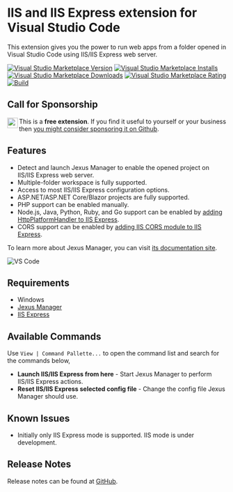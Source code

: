 # IIS and IIS Express extension for Visual Studio Code

This extension gives you the power to run web apps from a folder opened in Visual Studio Code using IIS/IIS Express web server.

[![Visual Studio Marketplace Version](https://img.shields.io/visual-studio-marketplace/v/lextudio.iis?logo=visual-studio-code&style=for-the-badge)](https://marketplace.visualstudio.com/items?itemName=lextudio.iis)
[![Visual Studio Marketplace Installs](https://img.shields.io/visual-studio-marketplace/i/lextudio.iis?logo=visual-studio-code&style=for-the-badge)](https://marketplace.visualstudio.com/items?itemName=lextudio.iis)
[![Visual Studio Marketplace Downloads](https://img.shields.io/visual-studio-marketplace/d/lextudio.iis?logo=visual-studio-code&style=for-the-badge)](https://marketplace.visualstudio.com/items?itemName=lextudio.iis)
[![Visual Studio Marketplace Rating](https://img.shields.io/visual-studio-marketplace/r/lextudio.iis?logo=visual-studio-code&style=for-the-badge)](https://marketplace.visualstudio.com/items?itemName=lextudio.iis)
[![Build](https://img.shields.io/github/actions/workflow/status/JexusWebServer/vscode-iis/ci.yml?branch=main&logo=github&style=for-the-badge)](https://github.com/JexusWebServer/vscode-iis/actions)

## Call for Sponsorship
<a href="https://github.com/sponsors/lextm"><img src="https://github.githubassets.com/images/modules/site/sponsors/pixel-mona-heart.gif" align="left" height="24" /></a>
This is a **free extension**. If you find it useful to yourself or your business then <a href="https://github.com/sponsors/lextm">you might consider sponsoring it on Github</a>.

## Features

* Detect and launch Jexus Manager to enable the opened project on IIS/IIS Express web server.
* Multiple-folder workspace is fully supported.
* Access to most IIS/IIS Express configuration options.
* ASP.NET/ASP.NET Core/Blazor projects are fully supported.
* PHP support can be enabled manually.
* Node.js, Java, Python, Ruby, and Go support can be enabled by [adding HttpPlatformHandler to IIS Express](https://github.com/lextm/iisexpress-httpplatformhandler).
* CORS support can be enabled by [adding IIS CORS module to IIS Express](https://github.com/lextm/iisexpress-cors).

To learn more about Jexus Manager, you can visit [its documentation site](https://docs.jexusmanager.com/).

![VS Code](images/vscode-iis.gif)

## Requirements

* Windows
* [Jexus Manager](https://github.com/jexuswebserver/JexusManager/releases)
* [IIS Express](https://learn.microsoft.com/iis/extensions/introduction-to-iis-express/iis-express-overview#installing-iis-express)

## Available Commands

Use `View | Command Pallette...` to open the command list and search for the commands below,

* **Launch IIS/IIS Express from here** - Start Jexus Manager to perform IIS/IIS Express actions.
* **Reset IIS/IIS Express selected config file** - Change the config file Jexus Manager should use.

## Known Issues

* Initially only IIS Express mode is supported. IIS mode is under development.

## Release Notes

Release notes can be found at [GitHub](https://github.com/jexuswebserver/vscode-iis/releases).
